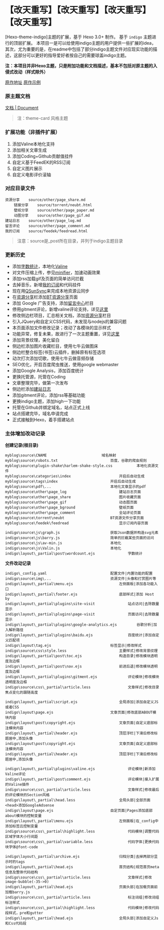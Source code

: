 【改天重写】【改天重写】【改天重写】【改天重写】
================

[Hexo-theme-indigo]主题的扩展，基于 Hexo 3.0+ 制作。 
基于 `indigo` 主题进行的顶层扩展。
本项目一是可以给使用indigo主题的用户提供一些扩展的idea，其次，尤为重要的是，在readme中包括了部分indigo主题文件对应现实功能的描述，这部分可以更好的指导爱好者按自己的需要球盖indigo主题。<br>

**注：本项目并非Hexo主题，只是附加功能和文档描述，基本不包括对原主题的入侵式改动（样式除外）**

[原作地址](https://github.com/yscoder/hexo-theme-indigo)
[原作示例](http://imys.net/)


### 原主题文档

[文档 | Document](https://github.com/yscoder/hexo-theme-indigo/wiki)


> 注：theme-card 风格主题

### 扩展功能（非插件扩展）

1. 添加Valine本地化支持
2. 添加相关文章生成
2. 添加Coding+Github贡献值挂件
3. 自定义基于FeedEK的RSS订阅
4. 自定义图片展示
5. 自定义电影评价滚轴


### 对应目录文件

    资源分享    source/other/page_share.md
        链接分享    source/torrent/neubt.html
        壁纸分享    source/other/page_paper.md
        动图分享    source/other/page_gif.md
    建站日志    source/other/page_log.md
    留言评论    source/other/page_comment.md
    我的订阅    source/feedek/feedread.html

> 注意：source是_post所在目录，并列于indigo主题目录
	
### 更新历史

- 添加[字数统计](https://github.com/willin/hexo-wordcount)，本地化[Valine](https://github.com/xcss/Valine)
- 对文件压缩上传，参见[minifier](https://github.com/chenzhutian/hexo-all-minifier)，加速动画效果
- 添加rss加载gif及页面的简单访问拦截
- 去掉音乐，新增[我的订阅](https://www.whereareyou.site/feedek/feedread.html)和代码挂件
- 现在用[QSunSync](https://github.com/qiniu/qsunsync)来完成本地资源云同步
- 在[资源分享](https://www.whereareyou.site/other/page_share.html)栏添加[BT资源分享](https://www.whereareyou.site/torrent/neubt.html)页面
- 添加 Google 广告支持，添加[留言中心](https://www.whereareyou.site/other/page_comment.html)栏目
- 停用gitment评论，新增valine评论支持，详见[这里](https://www.whereareyou.site/article/2018-4-20%20在站点中添加Valine评论系统并修改评论样式.html)
- 修改侧边栏项目，汇总相关文档，添加[资源分享](https://www.whereareyou.site/other/page_share.html)栏目
- 引入JQuery和自定义CSS代码，未发现与nodejs的兼容问题
- 本页面添加文件修改记录；改动了各模块的显示样式
- 功能异常，修复未果，故进行了一次主题重置，详见[这里](https://www.whereareyou.site/article/2017-12-2%20Hexo%20Install%20and%20Reset.html#主题部分（初始化-重置）)
- 添加背景纹理，美化留白
- 侧边栏添加图片收藏栏目，使用七牛云做图床
- 侧边栏整合标签(书签)云插件，删掉原有标签选项
- 动次打次添加切歌，使用七牛云做音频存储
- SEO优化，开启百度爬虫推送，使用google webmaster
- 添加Google Analysis，添加百度统计
- 更换托管源，托管在Coding
- 文章整理完毕，做第一次发布
- 侧边栏添加[建站日志](https://www.whereareyou.site/other/page_log.html)
- 添加gitment评论，添加rss等基础功能
- 更换indigo主题，添加high一下功能
- 托管在Github并绑定域名，站点正式上线
- 站点搭建完毕，域名申请完成
- 正式接触到Hexo，着手搭建站点





### 主体增加改动记录

**创建记录(根目录)**
```
myblog\source\CNAME							域名映射
myblog\source\robots.txt						百度、谷歌的爬虫规则
myblog\source\plugin-shake\harlem-shake-style.css			本地化资源文件
myblog\source\categories\index						开启后自动生成
myblog\source\tags\index						开启后自动生成
myblog\source\pdf\...							本地化文章显示的pdf
myblog\source\other\page_log						建站日志页面
myblog\source\other\page_share						图片收藏页面
myblog\source\other\page_gif						动态图页面
myblog\source\other\page_bground					壁纸页面
myblog\source\other\page_comment					全站评论页面
myblog\source\torrent\neubt						BT资源文件分享页面
myblog\source\feedek\feedread						显示订阅内容页面

indigo\source\js\graph.js						获取Json数据并构造svg元素
indigo\source\js\barry.js						简单的拦截某些页面的访问
indigo\source\js\av-min.js						本地化
indigo\source\js\Valin.js						本地化
indigo\layout\_partial\post\wordcount.ejs				字数统计		
```


**文件改动记录**

```
indigo\_config.yaml 							配置文件|内置功能的配置
indigo\source\img\...							资源文件|头像和打赏图片等
indigo\layout\_partial\menu.ejs						左侧面板|添加各功能入口
indigo\layout\_partial\footer.ejs					底部样式|添加 Host by
indigo\layout\_partial\plugins\site-visit				站点访问|去除数量显示
indigo\layout\_partial\plugins\page-visit				页面访问|去除数量显示
indigo\layout\_partial\plugins\google-analytics.ejs			谷歌分析|加入解析路径
indigo\layout\_partial\plugins\baidu.ejs				百度统计|添加自定义匹配项
indigo\layout\tag.ejs							标签显示|修改样式
indigo\source\css\style.less						主要样式|修改背景纹理
indigo\layout\_partial\post\toc.ejs					构造目录|修改模块透明度及边框
indigo\layout\_partial\post\nav.ejs					前进后退|修改模块透明度及边框
indigo\layout\_partial\plugins\gitment.ejs				评论模块|修改模块透明度及边框
indigo\source\css\_partial\article.less					文章样式|修改目录焦点变化的跟随高度

indigo\layout\_partial\script.ejs					全局添加|添加自定义JS或者CSS
indigo\layout\page.ejs							文章页面|修改底部ABOUT模块内容
indigo\layout\post\copyright.ejs					文章页面|自定义底部标注模块内容
indigo\layout\_partial\header.ejs					顶层浮栏|下滑后修改标题居中,添加头像
indigo\layout\post\copyright.ejs					文章页面|自定义底部标注模块内容
indigo\layout\_partial\header.ejs					顶层浮栏|下滑后修改标题居中,添加头像

indigo\layout\_partial\plugins\valine.ejs				评论模块|新添加Valine评论
indigo\layout\_partial\post\comment.ejs					评论模块|接入扩展的Valine插件
indigo\source\css\_partial\article.less					文章样式|修改最后的评论模块的Section风格
indigo\layout\_partial\head.less					全局头部|全部页面<head>添加GoogleAdsense
indigo\layout\page.ejs							自定页面|Pages添加底部about模块的控制变量
indigo\layout\_partial\menu.ejs						左侧面板|在_config中添加标签云控制变量
indigo\source\css\_partial\highlight.less				代码模块|调整代码区域字体大小行间距
indigo\source\css\_partial\variable.less				代码字体|更换代码块字体@font-code

indigo\layout\_partial\archive.ejs					归档分类|去掉两部分显示时的tags
indigo\layout\_partial\head.ejs						首页结构|规范首页meta信息及整体代码结构
indigo\source\css\_partial\article.less					文章样式|修改image-bubble(-35->0)
indigo\layout\_partial\head.ejs						页面头部|在加载页面前加载barry.js
indigo\source\css\_partial\article.less					标注词组|修改词组标注样式
indigo\source\css\_partial\highlight.less				代码模块|修改代码段样式，pre和gutter
indigo\layout\_partial\head.ejs						全局头部|添加自定义Js和Css代码段

```



